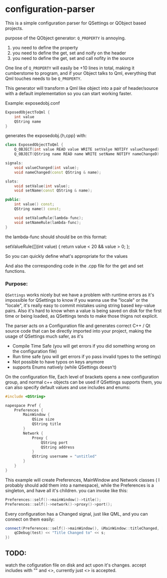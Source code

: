 # configuration-parser

This is a simple configuration parser for QSettings or QObject based projects.

purpose of the QObject generator: `Q_PROPERTY` is annoying.

 1. you need to define the property
 2. you need to define the get, set and noify on the header
 3. you need to define the get, set and call nofity in the source

One line of `Q_PROPERTY` will easily be +10 lines in total, making it
cumberstome to program, and if your Object talks to Qml, everything
that Qml touches needs to be `Q_PROPERTY`.

This generator will transform a Qml like object into a pair of header/source with
a default implementation so you can start working faster.

Example: exposedobj.conf

```cpp
ExposedObjectToQml {
    int value
    QString name
}
```

generates the exposedobj.{h,cpp} with:

```cpp
class ExposedObjectToQml {
    Q_OBJECT(int value READ value WRITE setValye NOTIFY valueChanged)
    Q_OBJECT(QString name READ name WRITE setName NOTIFY nameChangeD)

signals:
    void valueChanged(int value);
    void nameChanged(const QString & name);

slots:
    void setValue(int value);
    void setName(const QString & name);

public:
    int value() const;
    QString name() const;

    void setValueRule(lambda-func);
    void setNameRule(lambda-func);
}
```

the lambda-func should should be on this format:

setValueRule([](int value) { return value < 20 && value > 0; };

So you can quickly define what's appropriate for the values

And also the corresponding code in the .cpp file for the get and set functions.

### Purpose:

`QSettings` works nicely but we have a problem with runtime errors as it's impossible for QSettings
to know if you wanna use the "locale" or the "Iocale", it's really easy to commit mistakes using
string based key-value pairs. Also it's hard to know when a value is being saved on disk for the
first time or being loaded, as QSettings tends to make those thigns not explicit.

The parser acts on a Configuration file and generates correct C++ / Qt source code that can be
directly imported into your project, making the usage of QSettings much safer, as it's

- Compile Time Safe (you will get errors if you did something wrong on the configuration file)
- Run time safe (you will get errors if yo pass invalid types to the settings)
- Not possible to have typos on keys anymore
- supports Enums natively (while QSettings doesn't)

On the configuration file, Each level of brackets opens a new configuration group,
and normal c++ objects can be used if QSettings supports them, you can also specify default values
and use includes and enums:

```cpp
#include <QString>

napespace Pref {
    Preferences {
        MainWindow {
            QSize size
            QString title
        }
        Network {
            Proxy {
                QString port
                QString address
            }
            QString username = "untitled"
        }
    }
}
```


This example will create Preferences, MainWindow and Network classes ( I probably should add them into a namespace),
while the Preferences is a singleton, and have all it's children. you can invoke like this:

```cpp
Preferences::self()->mainWindow()->title();
Preferences::self()->network()->proxy()->port();
```

Every configuration has a Changed signal, just like QML, and you can connect on them easily:

```cpp
connect(Preferences::self()->mainWindow(), &MainWindow::titleChanged, [](const QString& s) {
    qCDebug(test) << "Title Changed to" << s;
})
```

## TODO:
watch the cofiguration file on disk and act upon it's changes.
accept includes with ""  and <>, currently just <> is accepted.
